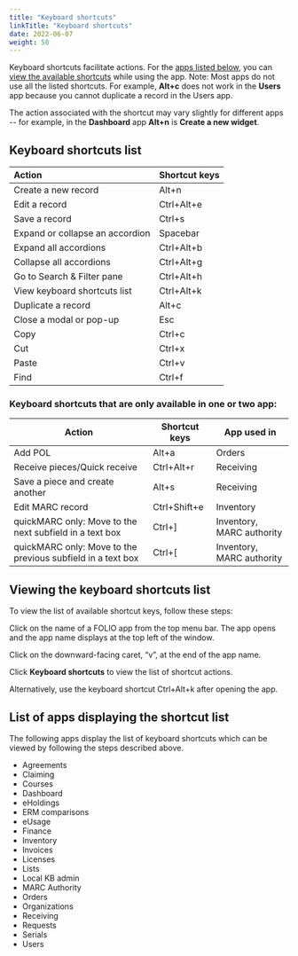 ```yaml
---
title: "Keyboard shortcuts"
linkTitle: "Keyboard shortcuts"
date: 2022-06-07
weight: 50
---
```


Keyboard shortcuts facilitate actions. For the [apps listed below](#list-of-apps-displaying-the-shortcut-list), you can [view the available shortcuts](#viewing-the-keyboard-shortcuts-list) while using the app. Note: Most apps do not use all the listed shortcuts. For example, **Alt+c** does not work in the **Users** app because you cannot duplicate a record in the Users app. 

The action associated with the shortcut may vary slightly for different apps -- for example, in the **Dashboard** app **Alt+n** is **Create a new widget**.

## Keyboard shortcuts list
 
| Action                           | Shortcut keys |
| :------------------------------- | :------------ |
| Create a new record             | Alt+n         |
| Edit a record                    | Ctrl+Alt+e    |
| Save a record                    | Ctrl+s        |
| Expand or collapse an accordion  | Spacebar      |
| Expand all accordions            | Ctrl+Alt+b    |
| Collapse all accordions          | Ctrl+Alt+g    |
| Go to Search & Filter pane       | Ctrl+Alt+h    |
| View keyboard shortcuts list     | Ctrl+Alt+k    |
| Duplicate a record               | Alt+c         |
| Close a modal or pop-up          | Esc           |
| Copy                             | Ctrl+c        |
| Cut                              | Ctrl+x        |
| Paste                            | Ctrl+v        |
| Find                             | Ctrl+f        |
 
### Keyboard shortcuts that are only available in one or two app:

|      Action                                                      |      Shortcut keys     |      App used in     |
|------------------------------------------------------------------|------------------------|----------------------|
|     Add POL                                                      |     Alt+a              |     Orders           |
|     Receive pieces/Quick receive                                 |     Ctrl+Alt+r         |     Receiving        |
|     Save a piece and create another                              |     Alt+s              |     Receiving        |
|     Edit MARC record                                             |     Ctrl+Shift+e       |     Inventory        |
|     quickMARC only: Move to the next subfield in a text box      |     Ctrl+\]            |     Inventory, MARC authority        |
|     quickMARC only: Move to the previous subfield in a text box  |     Ctrl+\[            |     Inventory, MARC authority        |
## Viewing the keyboard shortcuts list 

To view the list of available shortcut keys, follow these steps:
 
Click on the name of a FOLIO app from the top menu bar.  The app opens and the app name displays at the top left of the window.
 
Click on the downward-facing caret, “v”, at the end of the app name.  
 
Click **Keyboard shortcuts** to view the list of shortcut actions.

Alternatively, use the keyboard shortcut Ctrl+Alt+k after opening the app.

## List of apps displaying the shortcut list

The following apps display the list of keyboard shortcuts which can be viewed by following the steps described above.  

*   Agreements
*   Claiming
*   Courses
*   Dashboard
*   eHoldings
*   ERM comparisons
*   eUsage
*   Finance
*   Inventory
*   Invoices
*   Licenses
*   Lists
*   Local KB admin
*   MARC Authority
*   Orders
*   Organizations
*   Receiving
*   Requests
*   Serials
*   Users
